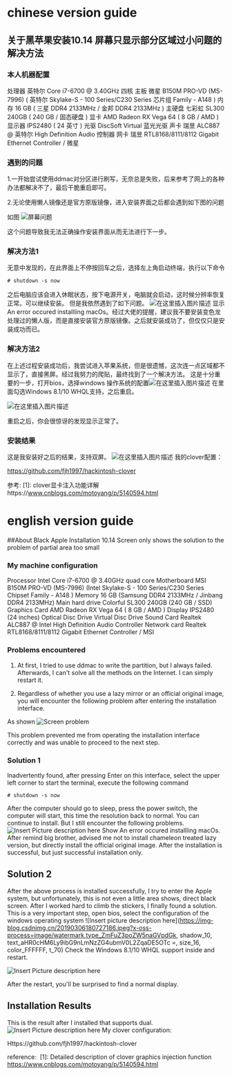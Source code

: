 
# chinese version guide
## 关于黑苹果安装10.14 屏幕只显示部分区域过小问题的解决方法
### 本人机器配置

处理器	英特尔 Core i7-6700 @ 3.40GHz 四核
主板	微星 B150M PRO-VD (MS-7996) ( 英特尔 Skylake-S - 100 Series/C230 Series 芯片组 Family - A148 )
内存	16 GB ( 三星 DDR4 2133MHz / 金邦 DDR4 2133MHz )
主硬盘	七彩虹 SL300 240GB ( 240 GB / 固态硬盘 )
显卡	AMD Radeon RX Vega 64 ( 8 GB / AMD )
显示器	IPS2480 ( 24 英寸  )
光驱	DiscSoft Virtual 蓝光光驱
声卡	瑞昱 ALC887 @ 英特尔 High Definition Audio 控制器
网卡	瑞昱 RTL8168/8111/8112 Gigabit Ethernet Controller / 微星

### 遇到的问题
1.一开始尝试使用ddmac对分区进行刷写，无奈总是失败，后来参考了网上的各种办法都解决不了，最后干脆重启即可。

2.无论使用懒人镜像还是官方原版镜像，进入安装界面之后都会遇到如下图的问题

如图
![屏幕问题](https://img-blog.csdnimg.cn/20190306175834570.jpeg?x-oss-process=image/watermark,type_ZmFuZ3poZW5naGVpdGk,shadow_10,text_aHR0cHM6Ly9ibG9nLmNzZG4ubmV0L2ZqaDE5OTc=,size_16,color_FFFFFF,t_70)

这个问题导致我无法正确操作安装界面从而无法进行下一步。
### 解决方法1

无意中发现的，在此界面上不停按回车之后，选择左上角启动终端，执行以下命令

```
# shutdown -s now
```

之后电脑应该会进入休眠状态，按下电源开关，电脑就会启动，这时候分辨率恢复正常。可以继续安装。
但是我依然遇到了如下问题。
![在这里插入图片描述](https://img-blog.csdnimg.cn/20190306181415399.JPG?x-oss-process=image/watermark,type_ZmFuZ3poZW5naGVpdGk,shadow_10,text_aHR0cHM6Ly9ibG9nLmNzZG4ubmV0L2ZqaDE5OTc=,size_16,color_FFFFFF,t_70)
显示 An error occured installling macOs。经过大佬的提醒，建议我不要安装变色龙处理过的懒人版，而是直接安装官方原版镜像。之后就安装成功了，但仅仅只是安装成功而已。
### 解决方法2
在上述过程安装成功后，我尝试进入苹果系统，但是很遗憾，这次连一点区域都不显示了，直接黑屏。经过我努力的爬贴，最终找到了一个解决方法。
这是十分重要的一步，打开bios，选择windows 操作系统的配置![在这里插入图片描述](https://img-blog.csdnimg.cn/20190306180727186.jpeg?x-oss-process=image/watermark,type_ZmFuZ3poZW5naGVpdGk,shadow_10,text_aHR0cHM6Ly9ibG9nLmNzZG4ubmV0L2ZqaDE5OTc=,size_16,color_FFFFFF,t_70)
在里面勾选Windows 8.1/10 WHQL支持，之后重启。

![在这里插入图片描述](https://img-blog.csdnimg.cn/20190306180741627.jpeg?x-oss-process=image/watermark,type_ZmFuZ3poZW5naGVpdGk,shadow_10,text_aHR0cHM6Ly9ibG9nLmNzZG4ubmV0L2ZqaDE5OTc=,size_16,color_FFFFFF,t_70)

重启之后，你会很惊讶的发现显示正常了。
### 安装结果
这是我安装好之后的结果，支持双屏。
![在这里插入图片描述](https://img-blog.csdnimg.cn/20190306181255534.JPG?x-oss-process=image/watermark,type_ZmFuZ3poZW5naGVpdGk,shadow_10,text_aHR0cHM6Ly9ibG9nLmNzZG4ubmV0L2ZqaDE5OTc=,size_16,color_FFFFFF,t_70)
我的clover配置：

https://github.com/fjh1997/hackintosh-clover

参考:
 [1]: clover显卡注入功能详解https://www.cnblogs.com/motoyang/p/5140594.html

# english version guide

##About Black Apple Installation 10.14 Screen only shows the solution to the problem of partial area too small

### My machine configuration

Processor Intel Core i7-6700 @ 3.40GHz quad core
Motherboard MSI B150M PRO-VD (MS-7996) (Intel Skylake-S - 100 Series/C230 Series Chipset Family - A148 )
Memory 16 GB (Samsung DDR4 2133MHz / Jinbang DDR4 2133MHz)
Main hard drive Colorful SL300 240GB (240 GB / SSD)
Graphics Card AMD Radeon RX Vega 64 ( 8 GB / AMD )
Display IPS2480 (24 inches)
Optical Disc Drive Virtual Disc Drive
Sound Card Realtek ALC887 @ Intel High Definition Audio Controller
Network card Realtek RTL8168/8111/8112 Gigabit Ethernet Controller / MSI

### Problems encountered
1. At first, I tried to use ddmac to write the partition, but I always failed. Afterwards, I can't solve all the methods on the Internet. I can simply restart it.

2. Regardless of whether you use a lazy mirror or an official original image, you will encounter the following problem after entering the installation interface.

As shown
![Screen problem](https://img-blog.csdnimg.cn/20190306175834570.jpeg?x-oss-process=image/watermark,type_ZmFuZ3poZW5naGVpdGk,shadow_10,text_aHR0cHM6Ly9ibG9nLmNzZG4ubmV0L2ZqaDE5OTc=,size_16,color_FFFFFF,t_70)

This problem prevented me from operating the installation interface correctly and was unable to proceed to the next step.
### Solution 1

Inadvertently found, after pressing Enter on this interface, select the upper left corner to start the terminal, execute the following command

```
# shutdown -s now
```

After the computer should go to sleep, press the power switch, the computer will start, this time the resolution back to normal. You can continue to install.
But I still encounter the following problems.
![Insert Picture description here](https://img-blog.csdnimg.cn/20190306181415399.JPG?x-oss-process=image/watermark,type_ZmFuZ3poZW5naGVpdGk,shadow_10,text_aHR0cHM6Ly9ibG9nLmNzZG4ubmV0L2ZqaDE5OTc=,size_16,color_FFFFFF,t_70)
Show An error occured installling macOs. After remind big brother, advised me not to install chameleon treated lazy version, but directly install the official original image. After the installation is successful, but just successful installation only.
## Solution 2
After the above process is installed successfully, I try to enter the Apple system, but unfortunately, this is not even a little area shows, direct black screen. After I worked hard to climb the stickers, I finally found a solution.
This is a very important step, open bios, select the configuration of the windows operating system
![Insert picture description here](https://img-blog.csdnimg.cn/20190306180727186.jpeg?x-oss-process=image/watermark,type_ZmFuZ3poZW5naGVpdGk, shadow_10, text_aHR0cHM6Ly9ibG9nLmNzZG4ubmV0L2ZqaDE5OTc =, size_16, color_FFFFFF, t_70)
Check the Windows 8.1/10 WHQL support inside and restart.

![Insert Picture description here](https://img-blog.csdnimg.cn/20190306180741627.jpeg?x-oss-process=image/watermark,type_ZmFuZ3poZW5naGVpdGk,shadow_10,text_aHR0cHM6Ly9ibG9nLmNzZG4ubmV0L2ZqaDE5OTc=,size_16,color_FFFFFF,t_70)

After the restart, you'll be surprised to find a normal display.
## Installation Results
This is the result after I installed that supports dual.
![Insert Picture description here](https://img-blog.csdnimg.cn/20190306181255534.JPG?x-oss-process=image/watermark,type_ZmFuZ3poZW5naGVpdGk,shadow_10,text_aHR0cHM6Ly9ibG9nLmNzZG4ubmV0L2ZqaDE5OTc=,size_16,color_FFFFFF,t_70)
My clover configuration:

Https://github.com/fjh1997/hackintosh-clover

reference:
 [1]: Detailed description of clover graphics injection function https://www.cnblogs.com/motoyang/p/5140594.html
